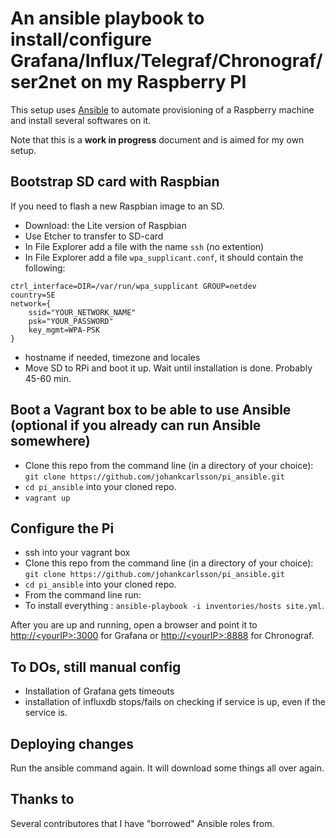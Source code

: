 An ansible playbook to install/configure  Grafana/Influx/Telegraf/Chronograf/ser2net on my Raspberry PI
===========================================================

This setup uses [Ansible](http://docs.ansible.com) to automate provisioning of a Raspberry machine
and install several softwares on it.


Note that this is a **work in progress** document and is aimed for my own setup.

## Bootstrap SD card with Raspbian

If you need to flash a new Raspbian image to an SD.
* Download: the Lite version of Raspbian
* Use Etcher to transfer to SD-card
* In File Explorer add a file with the name `ssh` (no extention)
* In File Explorer add a file `wpa_supplicant.conf`, it should contain the following:
```
ctrl_interface=DIR=/var/run/wpa_supplicant GROUP=netdev
country=SE
network={
    ssid="YOUR_NETWORK_NAME"
    psk="YOUR_PASSWORD"
    key_mgmt=WPA-PSK
}
```
* hostname if needed, timezone and locales
* Move SD to RPi and boot it up. Wait until installation is done. Probably 45-60 min.

## Boot a Vagrant box to be able to use Ansible (optional if you already can run Ansible somewhere)
* Clone this repo from the command line (in a directory of your choice):
   ```git clone https://github.com/johankcarlsson/pi_ansible.git```
* `cd pi_ansible` into your cloned repo.
* `vagrant up`

## Configure the Pi 
* ssh into your vagrant box
* Clone this repo from the command line (in a directory of your choice):
   ```git clone https://github.com/johankcarlsson/pi_ansible.git```
* `cd pi_ansible` into your cloned repo.
* From the command line run:
* To install everything :
	`ansible-playbook -i inventories/hosts site.yml`. 

After you are up and running, open a browser and point it to [http://&lt;yourIP&gt;:3000](http://&lt;yourIP&gt;:3000) for Grafana or [http://&lt;yourIP&gt;:8888](http://&lt;yourIP&gt;:8888) for Chronograf.

## To DOs, still manual config
* Installation of Grafana gets timeouts
* installation of influxdb stops/fails on checking if service is up,  even if the service is.

## Deploying changes
Run the ansible command again. It will download some things all over again.
## Thanks to 
Several contributores that I have "borrowed" Ansible roles from. 
